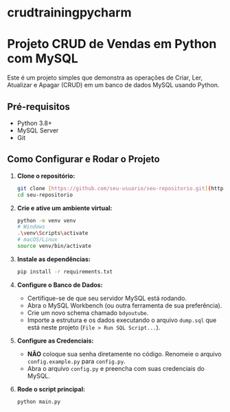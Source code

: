 # crudtrainingpycharm
# Projeto CRUD de Vendas em Python com MySQL

Este é um projeto simples que demonstra as operações de Criar, Ler, Atualizar e Apagar (CRUD) em um banco de dados MySQL usando Python.

## Pré-requisitos

- Python 3.8+
- MySQL Server
- Git

## Como Configurar e Rodar o Projeto

1.  **Clone o repositório:**
    ```bash
    git clone [https://github.com/seu-usuario/seu-repositorio.git](https://github.com/seu-usuario/seu-repositorio.git)
    cd seu-repositorio
    ```

2.  **Crie e ative um ambiente virtual:**
    ```bash
    python -m venv venv
    # Windows
    .\venv\Scripts\activate
    # macOS/Linux
    source venv/bin/activate
    ```

3.  **Instale as dependências:**
    ```bash
    pip install -r requirements.txt
    ```

4.  **Configure o Banco de Dados:**
    - Certifique-se de que seu servidor MySQL está rodando.
    - Abra o MySQL Workbench (ou outra ferramenta de sua preferência).
    - Crie um novo schema chamado `bdyoutube`.
    - Importe a estrutura e os dados executando o arquivo `dump.sql` que está neste projeto (`File > Run SQL Script...`).

5.  **Configure as Credenciais:**
    - **NÃO** coloque sua senha diretamente no código. Renomeie o arquivo `config.example.py` para `config.py`.
    - Abra o arquivo `config.py` e preencha com suas credenciais do MySQL.

6.  **Rode o script principal:**
    ```bash
    python main.py
    ```

